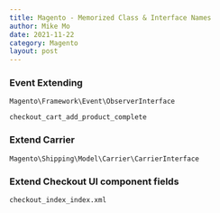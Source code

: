 ```yaml
---
title: Magento - Memorized Class & Interface Names
author: Mike Mo
date: 2021-11-22
category: Magento
layout: post
---
```


### Event Extending
```
Magento\Framework\Event\ObserverInterface
```

```
checkout_cart_add_product_complete
```


### Extend Carrier 
```
Magento\Shipping\Model\Carrier\CarrierInterface
```

### Extend Checkout UI component fields
```
checkout_index_index.xml
```
